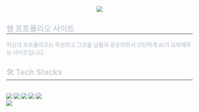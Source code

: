 <div align="center">
  <img src="https://capsule-render.vercel.app/api?type=transparent&color=auto&height=120&text=배어프리%20프로젝트&animation=&fontColor=ffffff&fontSize=70" />
</div>

<div style="text-align: left;"> 
  <h2 style="border-bottom: 1px solid #21262d; color: #c9d1d9;"> 웹 포토폴리오 사이트 </h2>  
  <div style="font-weight: 700; font-size: 15px; color: #c9d1d9;">
    자신의 포토폴리오는 작성하고 그것을 남들과 공유하면서 간단하게 AI가 요약해주는 사이트입니다.
  </div> 
</div>

<div style="text-align: left;">
  <h2 style="border-bottom: 1px solid #21262d; color: #c9d1d9;"> 🛠️ Tech Stacks </h2><br> 
  <div style="text-align: left;"> 
    <img src="https://img.shields.io/badge/Github-181717?style=for-the-badge&logo=Github&logoColor=white">
    <img src="https://img.shields.io/badge/Next.js-000000?style=for-the-badge&logo=Next.js&logoColor=white">
    <img src="https://img.shields.io/badge/Node.js-339933?style=for-the-badge&logo=Node.js&logoColor=white">
    <img src="https://img.shields.io/badge/Javascript-F7DF1E?style=for-the-badge&logo=Javascript&logoColor=white">
    <img src="https://img.shields.io/badge/React-61DAFB?style=for-the-badge&logo=React&logoColor=white"><br/>
    <img src="https://img.shields.io/badge/Tailwind CSS-06B6D4?style=for-the-badge&logo=Tailwind CSS&logoColor=white">
  </div>
</div>
